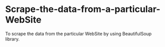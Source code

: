 # Scrape-the-data-from-a-particular-WebSite
To scrape the data from the particular WebSite by using BeautifulSoup library.
